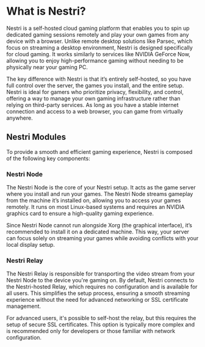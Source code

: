 # What is Nestri?

Nestri is a self-hosted cloud gaming platform that enables you to spin up dedicated gaming sessions remotely and play your own games from any device with a browser. Unlike remote desktop solutions like Parsec, which focus on streaming a desktop environment, Nestri is designed specifically for cloud gaming. It works similarly to services like NVIDIA GeForce Now, allowing you to enjoy high-performance gaming without needing to be physically near your gaming PC.

The key difference with Nestri is that it’s entirely self-hosted, so you have full control over the server, the games you install, and the entire setup. Nestri is ideal for gamers who prioritize privacy, flexibility, and control, offering a way to manage your own gaming infrastructure rather than relying on third-party services. As long as you have a stable internet connection and access to a web browser, you can game from virtually anywhere.


## Nestri Modules

To provide a smooth and efficient gaming experience, Nestri is composed of the following key components:

### Nestri Node
The Nestri Node is the core of your Nestri setup. It acts as the game server where you install and run your games. The Nestri Node streams gameplay from the machine it’s installed on, allowing you to access your games remotely. It runs on most Linux-based systems and requires an NVIDIA graphics card to ensure a high-quality gaming experience.

Since Nestri Node cannot run alongside Xorg (the graphical interface), it’s recommended to install it on a dedicated machine. This way, your server can focus solely on streaming your games while avoiding conflicts with your local display setup.

### Nestri Relay
The Nestri Relay is responsible for transporting the video stream from your Nestri Node to the device you're gaming on. By default, Nestri connects to the Nestri-hosted Relay, which requires no configuration and is available for all users. This simplifies the setup process, ensuring a smooth streaming experience without the need for advanced networking or SSL certificate management.

For advanced users, it's possible to self-host the relay, but this requires the setup of secure SSL certificates. This option is typically more complex and is recommended only for developers or those familiar with network configuration.

